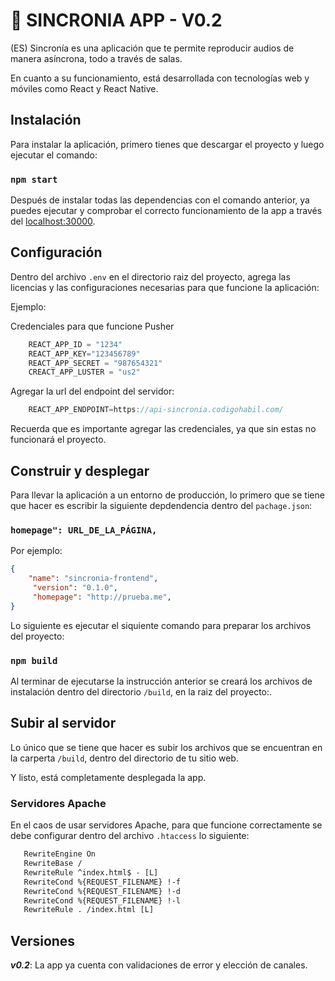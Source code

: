 # 📢 SINCRONIA APP - V0.2

(ES) Sincronía es una aplicación que te permite reproducir audios de manera asíncrona, todo a través de salas.

En cuanto a su funcionamiento, está desarrollada con tecnologías web y móviles como React y React Native.

## Instalación

Para instalar la aplicación, primero tienes que descargar el proyecto y luego ejecutar el comando:

### `npm start`

Después de instalar todas las dependencias con el comando anterior, ya puedes ejecutar y comprobar el correcto funcionamiento de la app a través del [localhost:30000](http://localhost:3000).

## Configuración 

Dentro del archivo `.env` en el directorio raiz del proyecto, agrega las licencias y las configuraciones necesarias para que funcione la aplicación:

Ejemplo:

Credenciales para que funcione Pusher

```javascript
    REACT_APP_ID = "1234"
    REACT_APP_KEY="123456789"
    REACT_APP_SECRET = "987654321"
    CREACT_APP_LUSTER = "us2"
```

Agregar la url del endpoint del servidor:

```javascript 
    REACT_APP_ENDPOINT=https://api-sincronia.codigohabil.com/
```

Recuerda que es importante agregar las credenciales, ya que sin estas no funcionará el proyecto.

## Construir y desplegar

Para llevar la aplicación a un entorno de producción, lo primero que se tiene que hacer es escribir la siguiente depdendencia dentro del `pachage.json`:

### `homepage": URL_DE_LA_PÁGINA,`

Por ejemplo:

```json
{
    "name": "sincronia-frontend",
     "version": "0.1.0",
     "homepage": "http://prueba.me", 
}
```

Lo siguiente es ejecutar el siquiente comando para preparar los archivos del proyecto:

### `npm build`

Al terminar de ejecutarse la instrucción anterior se creará los archivos de instalación dentro del directorio `/build`, en la raiz del proyecto:.

## Subir al servidor

Lo único que se tiene que hacer es subir los archivos que se encuentran en la carperta `/build`, dentro del directorio de tu sitio web.

Y listo, está completamente desplegada la app.

### Servidores Apache

En el caos de usar servidores Apache, para que funcione correctamente se debe configurar dentro del archivo `.htaccess` lo siguiente:

```html
   RewriteEngine On 
   RewriteBase / 
   RewriteRule ^index.html$ - [L] 
   RewriteCond %{REQUEST_FILENAME} !-f 
   RewriteCond %{REQUEST_FILENAME} !-d 
   RewriteCond %{REQUEST_FILENAME} !-l 
   RewriteRule . /index.html [L]
```

## Versiones

***v0.2***: La app ya cuenta con validaciones de error y elección de canales.
